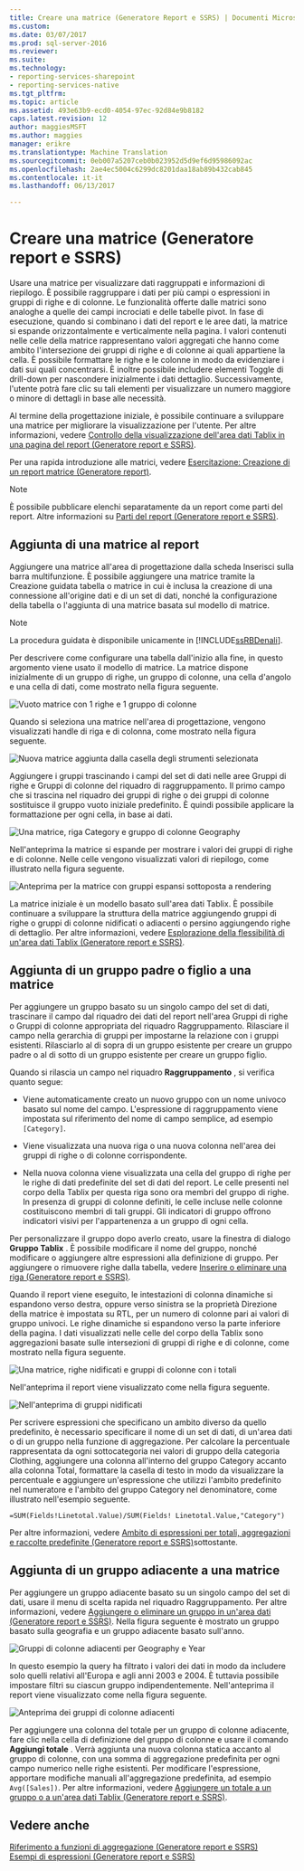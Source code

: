 ```yaml
---
title: Creare una matrice (Generatore Report e SSRS) | Documenti Microsoft
ms.custom: 
ms.date: 03/07/2017
ms.prod: sql-server-2016
ms.reviewer: 
ms.suite: 
ms.technology:
- reporting-services-sharepoint
- reporting-services-native
ms.tgt_pltfrm: 
ms.topic: article
ms.assetid: 493e63b9-ecd0-4054-97ec-92d84e9b8182
caps.latest.revision: 12
author: maggiesMSFT
ms.author: maggies
manager: erikre
ms.translationtype: Machine Translation
ms.sourcegitcommit: 0eb007a5207ceb0b023952d5d9ef6d95986092ac
ms.openlocfilehash: 2ae4ec5004c6299dc8201daa18ab89b432cab845
ms.contentlocale: it-it
ms.lasthandoff: 06/13/2017

---
```

# <a name="create-a-matrix-report-builder-and-ssrs"></a>Creare una matrice (Generatore report e SSRS)
  Usare una matrice per visualizzare dati raggruppati e informazioni di riepilogo. È possibile raggruppare i dati per più campi o espressioni in gruppi di righe e di colonne. Le funzionalità offerte dalle matrici sono analoghe a quelle dei campi incrociati e delle tabelle pivot. In fase di esecuzione, quando si combinano i dati del report e le aree dati, la matrice si espande orizzontalmente e verticalmente nella pagina. I valori contenuti nelle celle della matrice rappresentano valori aggregati che hanno come ambito l'intersezione dei gruppi di righe e di colonne ai quali appartiene la cella. È possibile formattare le righe e le colonne in modo da evidenziare i dati sui quali concentrarsi. È inoltre possibile includere elementi Toggle di drill-down per nascondere inizialmente i dati dettaglio. Successivamente, l'utente potrà fare clic su tali elementi per visualizzare un numero maggiore o minore di dettagli in base alle necessità.  
  
 Al termine della progettazione iniziale, è possibile continuare a sviluppare una matrice per migliorare la visualizzazione per l'utente. Per altre informazioni, vedere [Controllo della visualizzazione dell'area dati Tablix in una pagina del report &#40;Generatore report e SSRS&#41;](../../reporting-services/report-design/controlling-the-tablix-data-region-display-on-a-report-page.md).  
  
 Per una rapida introduzione alle matrici, vedere [Esercitazione: Creazione di un report matrice &#40;Generatore report&#41;](../../reporting-services/tutorial-creating-a-matrix-report-report-builder.md).  
  
> [!NOTE]  
>  È possibile pubblicare elenchi separatamente da un report come parti del report. Altre informazioni su [Parti del report (Generatore report e SSRS)](../../reporting-services/report-design/report-parts-report-builder-and-ssrs.md).  
  
##  <a name="AddingMatrix"></a> Aggiunta di una matrice al report  
 Aggiungere una matrice all'area di progettazione dalla scheda Inserisci sulla barra multifunzione. È possibile aggiungere una matrice tramite la Creazione guidata tabella o matrice in cui è inclusa la creazione di una connessione all'origine dati e di un set di dati, nonché la configurazione della tabella o l'aggiunta di una matrice basata sul modello di matrice.  
  
> [!NOTE]  
>  La procedura guidata è disponibile unicamente in [!INCLUDE[ssRBDenali](../../includes/ssrbdenali-md.md)].  
  
 Per descrivere come configurare una tabella dall'inizio alla fine, in questo argomento viene usato il modello di matrice.  La matrice dispone inizialmente di un gruppo di righe, un gruppo di colonne, una cella d'angolo e una cella di dati, come mostrato nella figura seguente.  
  
 ![Vuoto matrice con 1 righe e 1 gruppo di colonne](../../reporting-services/report-design/media/rs-matrixtemplatenew.gif "matrice vuota con 1 riga e 1 gruppo di colonne")  
  
 Quando si seleziona una matrice nell'area di progettazione, vengono visualizzati handle di riga e di colonna, come mostrato nella figura seguente.  
  
 ![Nuova matrice aggiunta dalla casella degli strumenti selezionata](../../reporting-services/report-design/media/rs-matrixtemplatenewselected.gif "nuova matrice aggiunta dalla casella degli strumenti selezionata")  
  
 Aggiungere i gruppi trascinando i campi del set di dati nelle aree Gruppi di righe e Gruppi di colonne del riquadro di raggruppamento. Il primo campo che si trascina nel riquadro dei gruppi di righe o dei gruppi di colonne sostituisce il gruppo vuoto iniziale predefinito. È quindi possibile applicare la formattazione per ogni cella, in base ai dati.  
  
 ![Una matrice, riga Category e gruppo di colonne Geography](../../reporting-services/report-design/media/rs-basicmatrixdesign.gif "matrice, riga Category e gruppo di colonne Geography")  
  
 Nell'anteprima la matrice si espande per mostrare i valori dei gruppi di righe e di colonne. Nelle celle vengono visualizzati valori di riepilogo, come illustrato nella figura seguente.  
  
 ![Anteprima per la matrice con gruppi espansi sottoposta a rendering](../../reporting-services/report-design/media/rs-basicmatrixpreview.gif "anteprima per matrice sottoposta a rendering con gruppi espansi")  
  
 La matrice iniziale è un modello basato sull'area dati Tablix. È possibile continuare a sviluppare la struttura della matrice aggiungendo gruppi di righe o gruppi di colonne nidificati o adiacenti o persino aggiungendo righe di dettaglio. Per altre informazioni, vedere [Esplorazione della flessibilità di un'area dati Tablix &#40;Generatore report e SSRS&#41;](../../reporting-services/report-design/exploring-the-flexibility-of-a-tablix-data-region-report-builder-and-ssrs.md).  
  
  
##  <a name="AddingParentGroupChild"></a> Aggiunta di un gruppo padre o figlio a una matrice  
 Per aggiungere un gruppo basato su un singolo campo del set di dati, trascinare il campo dal riquadro dei dati del report nell'area Gruppi di righe o Gruppi di colonne appropriata del riquadro Raggruppamento. Rilasciare il campo nella gerarchia di gruppi per impostarne la relazione con i gruppi esistenti. Rilasciarlo al di sopra di un gruppo esistente per creare un gruppo padre o al di sotto di un gruppo esistente per creare un gruppo figlio.  
  
 Quando si rilascia un campo nel riquadro **Raggruppamento** , si verifica quanto segue:  
  
-   Viene automaticamente creato un nuovo gruppo con un nome univoco basato sul nome del campo. L'espressione di raggruppamento viene impostata sul riferimento del nome di campo semplice, ad esempio `[Category]`.  
  
-   Viene visualizzata una nuova riga o una nuova colonna nell'area dei gruppi di righe o di colonne corrispondente.  
  
-   Nella nuova colonna viene visualizzata una cella del gruppo di righe per le righe di dati predefinite del set di dati del report. Le celle presenti nel corpo della Tablix per questa riga sono ora membri del gruppo di righe. In presenza di gruppi di colonne definiti, le celle incluse nelle colonne costituiscono membri di tali gruppi. Gli indicatori di gruppo offrono indicatori visivi per l'appartenenza a un gruppo di ogni cella.  
  
 Per personalizzare il gruppo dopo averlo creato, usare la finestra di dialogo **Gruppo Tablix** . È possibile modificare il nome del gruppo, nonché modificare o aggiungere altre espressioni alla definizione di gruppo. Per aggiungere o rimuovere righe dalla tabella, vedere [Inserire o eliminare una riga &#40;Generatore report e SSRS&#41;](../../reporting-services/report-design/insert-or-delete-a-row-report-builder-and-ssrs.md).  
  
 Quando il report viene eseguito, le intestazioni di colonna dinamiche si espandono verso destra, oppure verso sinistra se la proprietà Direzione della matrice è impostata su RTL, per un numero di colonne pari ai valori di gruppo univoci. Le righe dinamiche si espandono verso la parte inferiore della pagina. I dati visualizzati nelle celle del corpo della Tablix sono aggregazioni basate sulle intersezioni di gruppi di righe e di colonne, come mostrato nella figura seguente.  
  
 ![Una matrice, righe nidificati e gruppi di colonne con i totali](../../reporting-services/report-design/media/rs-basicmatrixnestedgroupstotalsdesign.gif "annidati di matrice, gruppi di righe e di colonna con totali")  
  
 Nell'anteprima il report viene visualizzato come nella figura seguente.  
  
 ![Nell'anteprima di gruppi nidificati](../../reporting-services/report-design/media/rs-basicmatrixnestedgroupstotalspreview.gif "in anteprima gruppi nidificati")  
  
 Per scrivere espressioni che specificano un ambito diverso da quello predefinito, è necessario specificare il nome di un set di dati, di un'area dati o di un gruppo nella funzione di aggregazione. Per calcolare la percentuale rappresentata da ogni sottocategoria nei valori di gruppo della categoria Clothing, aggiungere una colonna all'interno del gruppo Category accanto alla colonna Total, formattare la casella di testo in modo da visualizzare la percentuale e aggiungere un'espressione che utilizzi l'ambito predefinito nel numeratore e l'ambito del gruppo Category nel denominatore, come illustrato nell'esempio seguente.  
  
 `=SUM(Fields!Linetotal.Value)/SUM(Fields! Linetotal.Value,"Category")`  
  
 Per altre informazioni, vedere [Ambito di espressioni per totali, aggregazioni e raccolte predefinite &#40;Generatore report e SSRS&#41;](../../reporting-services/report-design/expression-scope-for-totals-aggregates-and-built-in-collections.md)sottostante.  
  
  
##  <a name="AddingAdjacentGroup"></a> Aggiunta di un gruppo adiacente a una matrice  
 Per aggiungere un gruppo adiacente basato su un singolo campo del set di dati, usare il menu di scelta rapida nel riquadro Raggruppamento. Per altre informazioni, vedere [Aggiungere o eliminare un gruppo in un'area dati &#40;Generatore report e SSRS&#41;](../../reporting-services/report-design/add-or-delete-a-group-in-a-data-region-report-builder-and-ssrs.md). Nella figura seguente è mostrato un gruppo basato sulla geografia e un gruppo adiacente basato sull'anno.  
  
 ![Gruppi di colonne adiacenti per Geography e Year](../../reporting-services/report-design/media/rs-basicmatrixadjacentgroupsdesign.gif "gruppi di colonne adiacenti per Geography e Year")  
  
 In questo esempio la query ha filtrato i valori dei dati in modo da includere solo quelli relativi all'Europa e agli anni 2003 e 2004. È tuttavia possibile impostare filtri su ciascun gruppo indipendentemente. Nell'anteprima il report viene visualizzato come nella figura seguente.  
  
 ![Anteprima dei gruppi di colonne adiacenti](../../reporting-services/report-design/media/rs-basicmatrixadjacentgroupspreview.gif "anteprima dei gruppi di colonne adiacenti")  
  
 Per aggiungere una colonna del totale per un gruppo di colonne adiacente, fare clic nella cella di definizione del gruppo di colonne e usare il comando **Aggiungi totale** . Verrà aggiunta una nuova colonna statica accanto al gruppo di colonne, con una somma di aggregazione predefinita per ogni campo numerico nelle righe esistenti. Per modificare l'espressione, apportare modifiche manuali all'aggregazione predefinita, ad esempio `Avg([Sales])`. Per altre informazioni, vedere [Aggiungere un totale a un gruppo o a un'area dati Tablix &#40;Generatore report e SSRS&#41;](../../reporting-services/report-design/add-a-total-to-a-group-or-tablix-data-region-report-builder-and-ssrs.md).  
  
  
## <a name="see-also"></a>Vedere anche  
 [Riferimento a funzioni di aggregazione &#40;Generatore report e SSRS&#41;](../../reporting-services/report-design/report-builder-functions-aggregate-functions-reference.md)   
 [Esempi di espressioni &#40;Generatore report e SSRS&#41;](../../reporting-services/report-design/expression-examples-report-builder-and-ssrs.md)  
  
  
